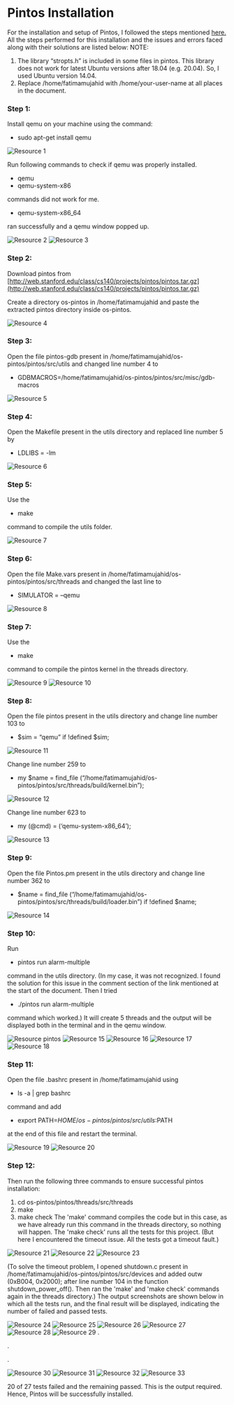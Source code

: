 # Pintos Installation
For the installation and setup of Pintos, I followed the steps mentioned [here.](https://tssurya.wordpress.com/2014/08/16/installing-pintos-on-your-machine/)
All the steps performed for this installation and the issues and errors faced along with their solutions are listed below:
NOTE: 
1. The library “stropts.h” is included in some files in pintos. This library does not work for latest Ubuntu versions after 18.04 (e.g. 20.04). So, I used Ubuntu version 14.04.
2. Replace /home/fatimamujahid with /home/your-user-name at all places in the document.

### Step 1: 
Install qemu on your machine using the command: 
* sudo apt-get install qemu

![Resource 1](https://github.com/Fatima-Mujahid/pintos-installation/blob/main/Resources/1.png)

Run following commands to check if qemu was properly installed. 
* qemu
* qemu-system-x86 

commands did not work for me. 
* qemu-system-x86_64 

ran successfully and a qemu window popped up.

![Resource 2](https://github.com/Fatima-Mujahid/pintos-installation/blob/main/Resources/2.png)
![Resource 3](https://github.com/Fatima-Mujahid/pintos-installation/blob/main/Resources/3.png)

### Step 2: 
Download pintos from [http://web.stanford.edu/class/cs140/projects/pintos/pintos.tar.gz](http://web.stanford.edu/class/cs140/projects/pintos/pintos.tar.gz)

Create a directory os-pintos in /home/fatimamujahid and paste the extracted pintos directory inside os-pintos.

![Resource 4](https://github.com/Fatima-Mujahid/pintos-installation/blob/main/Resources/4.png)

### Step 3: 
Open the file pintos-gdb present in /home/fatimamujahid/os-pintos/pintos/src/utils and changed line number 4 to 
* GDBMACROS=/home/fatimamujahid/os-pintos/pintos/src/misc/gdb-macros

![Resource 5](https://github.com/Fatima-Mujahid/pintos-installation/blob/main/Resources/5.png)

### Step 4: 
Open the Makefile present in the utils directory and replaced line number 5 by 
* LDLIBS = -lm

![Resource 6](https://github.com/Fatima-Mujahid/pintos-installation/blob/main/Resources/6.png)

### Step 5: 
Use the 
* make 

command to compile the utils folder.

![Resource 7](https://github.com/Fatima-Mujahid/pintos-installation/blob/main/Resources/7.png)

### Step 6: 
Open the file Make.vars present in /home/fatimamujahid/os-pintos/pintos/src/threads and changed the last line to 
* SIMULATOR = –qemu

![Resource 8](https://github.com/Fatima-Mujahid/pintos-installation/blob/main/Resources/8.png)

### Step 7: 
Use the 
* make 

command to compile the pintos kernel in the threads directory.

![Resource 9](https://github.com/Fatima-Mujahid/pintos-installation/blob/main/Resources/9.png)
![Resource 10](https://github.com/Fatima-Mujahid/pintos-installation/blob/main/Resources/10.png)

### Step 8: 
Open the file pintos present in the utils directory and change line number 103 to 
* $sim = “qemu” if !defined $sim;

![Resource 11](https://github.com/Fatima-Mujahid/pintos-installation/blob/main/Resources/11.png)

Change line number 259 to 
* my $name = find_file (“/home/fatimamujahid/os-pintos/pintos/src/threads/build/kernel.bin”);

![Resource 12](https://github.com/Fatima-Mujahid/pintos-installation/blob/main/Resources/12.png)

Change line number 623 to 
* my (@cmd) = (‘qemu-system-x86_64’);

![Resource 13](https://github.com/Fatima-Mujahid/pintos-installation/blob/main/Resources/13.png)

### Step 9: 
Open the file Pintos.pm present in the utils directory and change line number 362 to  
* $name = find_file (“/home/fatimamujahid/os-pintos/pintos/src/threads/build/loader.bin”) if !defined $name;

![Resource 14](https://github.com/Fatima-Mujahid/pintos-installation/blob/main/Resources/14.png)

### Step 10: 
Run 
* pintos run alarm-multiple

command in the utils directory. (In my case, it was not recognized. I found the solution for this issue in the comment section of the link mentioned at the start of the document. Then I tried 
* ./pintos run alarm-multiple 

command which worked.) 
It will create 5 threads and the output will be displayed both in the terminal and in the qemu window.

![Resource pintos](https://github.com/Fatima-Mujahid/pintos-installation/blob/main/Resources/pintos.png)
![Resource 15](https://github.com/Fatima-Mujahid/pintos-installation/blob/main/Resources/15.png)
![Resource 16](https://github.com/Fatima-Mujahid/pintos-installation/blob/main/Resources/16.png)
![Resource 17](https://github.com/Fatima-Mujahid/pintos-installation/blob/main/Resources/17.png)
![Resource 18](https://github.com/Fatima-Mujahid/pintos-installation/blob/main/Resources/18.png)

### Step 11: 
Open the file .bashrc present in /home/fatimamujahid using 
* ls -a | grep bashrc 

command and add 
* export PATH=$HOME/os-pintos/pintos/src/utils:$PATH 

at the end of this file and restart the terminal.

![Resource 19](https://github.com/Fatima-Mujahid/pintos-installation/blob/main/Resources/19.png)
![Resource 20](https://github.com/Fatima-Mujahid/pintos-installation/blob/main/Resources/20.png)

### Step 12: 
Then run the following three commands to ensure successful pintos installation:
1. cd os-pintos/pintos/threads/src/threads
2. make
3. make check
The 'make' command compiles the code but in this case, as we have already run this command in the threads directory, so nothing will happen. The 'make check' runs all the tests for this project. (But here I encountered the timeout issue. All the tests got a timeout fault.) 

![Resource 21](https://github.com/Fatima-Mujahid/pintos-installation/blob/main/Resources/21.png)
![Resource 22](https://github.com/Fatima-Mujahid/pintos-installation/blob/main/Resources/22.png)
![Resource 23](https://github.com/Fatima-Mujahid/pintos-installation/blob/main/Resources/23.png)

(To solve the timeout problem, I opened shutdown.c present in /home/fatimamujahid/os-pintos/pintos/src/devices and added outw (0xB004, 0x2000); after line number 104 in the
function shutdown_power_off(). Then ran the 'make' and 'make check' commands again in the threads directory.)
The output screenshots are shown below in which all the tests run, and the final result will be displayed, indicating the number of failed and passed tests.

![Resource 24](https://github.com/Fatima-Mujahid/pintos-installation/blob/main/Resources/24.png)
![Resource 25](https://github.com/Fatima-Mujahid/pintos-installation/blob/main/Resources/25.png)
![Resource 26](https://github.com/Fatima-Mujahid/pintos-installation/blob/main/Resources/26.png)
![Resource 27](https://github.com/Fatima-Mujahid/pintos-installation/blob/main/Resources/27.png)
![Resource 28](https://github.com/Fatima-Mujahid/pintos-installation/blob/main/Resources/28.png)
![Resource 29](https://github.com/Fatima-Mujahid/pintos-installation/blob/main/Resources/29.png)
.

.

.

![Resource 30](https://github.com/Fatima-Mujahid/pintos-installation/blob/main/Resources/30.png)
![Resource 31](https://github.com/Fatima-Mujahid/pintos-installation/blob/main/Resources/31.png)
![Resource 32](https://github.com/Fatima-Mujahid/pintos-installation/blob/main/Resources/32.png)
![Resource 33](https://github.com/Fatima-Mujahid/pintos-installation/blob/main/Resources/33.png)

20 of 27 tests failed and the remaining passed. This is the output required. 
Hence, Pintos will be successfully installed.
